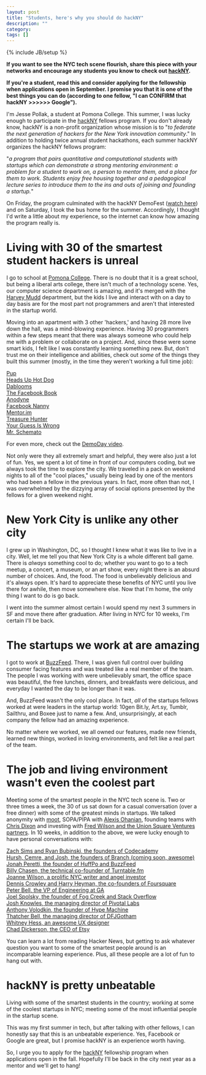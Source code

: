```yaml
---
layout: post
title: "Students, here's why you should do hackNY"
description: ""
category: 
tags: []
---
```

{% include JB/setup %}

**If you want to see the NYC tech scene flourish, share this piece with your networks and encourage any students you know to check out [hackNY](http://hackny.org).**

**If you're a student, read this and consider applying for the fellowship when applications open in September. I promise you that it is one of the best things you can do (according to one fellow, "I can CONFIRM that hackNY >>>>>> Google").**

I'm Jesse Pollak, a student at Pomona College. This summer, I was lucky enough to participate in the [hackNY](http://hackny.org/a/) fellows program. If you don't already know, hackNY is a non-profit organization whose mission is to "*to federate the next generation of hackers for the New York innovation community*." In addition to holding twice annual student hackathons, each summer hackNY organizes the hackNY fellows program:

"*a program that pairs quantitative and computational students with startups which can demonstrate a strong mentoring environment: a problem for a student to work on, a person to mentor them, and a place for them to work. Students enjoy free housing together and a pedagogical lecture series to introduce them to the ins and outs of joining and founding a startup.*"

On Friday, the program culminated with the hackNY DemoFest ([watch here](http://new.livestream.com/hackNYlive/demofest2012/)) and on Saturday, I took the bus home for the summer. Accordingly, I thought I'd write a little about my experience, so the internet can know how amazing the program really is. 

# Living with 30 of the smartest student hackers is unreal

I go to school at [Pomona College](http://pomona.edu). There is no doubt that it is a great school, but being a liberal arts college, there isn't much of a technology scene. Yes, our computer science department is amazing, and it's merged with the [Harvey Mudd](http://www.hmc.edu) department, but the kids I live and interact with on a day to day basis are for the most part not programmers and aren't that interested in the startup world.

Moving into an apartment with 3 other 'hackers,' and having 28 more live down the hall, was a mind-blowing experience. Having 30 programmers within a few steps meant that there was always someone who could help me with a problem or collaborate on a project. And, since these were some smart kids, I felt like I was constantly learning something new. But, don't trust me on their intelligence and abilities, check out *some* of the things they built this summer (mostly, in the time they weren't working a full time job):

[Pup](http://dtdg.co/get-pup)  
[Heads Up Hot Dog](http://emmettbutler.com/headsup/)  
[Dablooms](https://github.com/bitly/dablooms)  
[The Facebook Book](http://hackaday.com/2012/07/30/hackathon-results-in-the-facebook-book/)  
[Anodyne](http://www.anodynegame.com)  
[Facebook Nanny](http://bit.ly/FacebookNanny)   
[Mentor.im](http://mentor.im)  
[Treasure Hunter](http://amazonspider.herokuapp.com)  
[Your Guess Is Wrong](http://yourguessiswrong.phpfogapp.com)  
[Mr. Schemato](http://hack.parsely.com)  

For even more, check out the [DemoDay video](http://new.livestream.com/hackNYlive/demofest2012/).

Not only were they all extremely smart and helpful, they were also just a lot of fun. Yes, we spent a lot of time in front of our computers coding, but we always took the time to explore the city. We traveled in a pack on weekend nights to all of the "cool places," usually being lead by one of the mentors who had been a fellow in the previous years. In fact, more often than not, I was overwhelmed by the dizzying array of social options presented by the fellows for a given weekend night.

# New York City is unlike any other city

I grew up in Washington, DC, so I thought I knew what it was like to live in a city. Well, let me tell you that New York City is a whole different ball game. There is *always* something cool to do; whether you want to go to a tech meetup, a concert, a museum, or an art show, every night there is an absurd number of choices. And, the food. The food is unbelievably delicious and it's always open. It's hard to appreciate these benefits of NYC until you live there for awhile, then move somewhere else. Now that I'm home, the only thing I want to do is go back. 

I went into the summer almost certain I would spend my next 3 summers in SF and move there after graduation. After living in NYC for 10 weeks, I'm certain I'll be back.

# The startups we work at are amazing

I got to work at [BuzzFeed](http://buzzfeed.com). There, I was given full control over building consumer facing features and was treated like a real member of the team. The people I was working with were unbelievably smart, the office space was beautiful, the free lunches, dinners, and breakfasts were delicious, and everyday I wanted the day to be longer than it was.

And, BuzzFeed wasn't the only cool place. In fact, *all* of the startups fellows worked at were leaders in the startup world: 10gen Bit.ly, Art.sy, Tumblr, Sailthru, and Boxee just to name a few. And, unsurprisingly, at each company the fellow had an amazing experience. 

No matter where we worked, we all owned our features, made new friends, learned new things, worked in loving environments, and felt like a real part of the team.

# The job and living environment wasn't even the coolest part

Meeting some of the smartest people in the NYC tech scene is. Two or three times a week, the 30 of us sat down for a casual conversation (over a free dinner) with some of the greatest minds in startups. We talked anonymity with [moot](http://en.wikipedia.org/wiki/Christopher_Poole), SOPA/PIPA with [Alexis Ohanian](http://en.wikipedia.org/wiki/Alexis_Ohanian), founding teams with [Chris Dixon](http://cdixon.org) and investing with [Fred Wilson and the Union Square Ventures partners](http://www.usv.com). In 10 weeks, in addition to the above, we were lucky enough to have personal conversations with:

[Zach Sims and Ryan Bubinski, the founders of Codecademy](http://codecademy)  
[Hursh, Cemre, and Josh, the founders of Branch (coming soon, awesome)](http://branch.com)  
[Jonah Peretti, the founder of HuffPo and BuzzFeed](http://en.wikipedia.org/wiki/Jonah_Peretti)  
[Billy Chasen, the technical co-founder of Turntable.fm](https://twitter.com/billychasen/)  
[Joanne Wilson, a prolific NYC writer and angel investor](http://www.gothamgal.com)  
[Dennis Crowley and Harry Heyman, the co-founders of Foursquare](http://foursquare.com)  
[Peter Bell, the VP of Engineering at GA](https://es.twitter.com/PeterBell)  
[Joel Spolsky, the founder of Fog Creek and Stack Overflow](http://www.joelonsoftware.com)  
[Josh Knowles, the managing director of Pivotal Labs](http://joshknowles.com)  
[Anthony Volodkin, the founder of Hype Machine](http://hypem.com)  
[Thatcher Bell, the managing director of DFJGotham](http://www.dfjgotham.com/bio_thatcher.html)  
[Whitney Hess, an awesome UX designer](http://jessepollak.me/2012/07/17/a-developers-framework-for-ux-design/)  
[Chad Dickerson, the CEO of Etsy](https://twitter.com/chaddickerson/)  

You can learn a lot from reading Hacker News, but getting to ask whatever question you want to some of the smartest people around is an incomparable learning experience. Plus, all these people are a lot of fun to hang out with.

# hackNY is pretty unbeatable

Living with some of the smartest students in the country; working at some of the coolest startups in NYC; meeting some of the most influential people in the startup scene. 

This was my first summer in tech, but after talking with other fellows, I can honestly say that this is an unbeatable experience. Yes, Facebook or Google are great, but I promise hackNY is an experience worth having.

So, I urge you to apply for the [hackNY](http://hackny.org) fellowship program when applications open in the fall. Hopefully I'll be back in the city next year as a mentor and we'll get to hang!